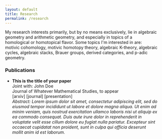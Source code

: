 ```yaml
---
layout: default
title: Research
permalink: /research
---
```


My research interests primarily, but by no means exclusively, lie in algebraic geometry and arithmetic geometry, and especially in topics of a homological or homotopical flavor. Some topics I'm interested in are: motivic cohomology, motivic homotopy theory, algebraic K-theory, algebraic cycles, algebraic stacks, Brauer groups, derived categories, and p-adic geometry. 

### Publications
- **This is the title of your paper**  
Joint with: John Doe  
Journal of Whatever Mathematical Studies, to appear  
[arxiv] [journal] [presentation]  
*Abstract: Lorem ipsum dolor sit amet, consectetur adipiscing elit, sed do eiusmod tempor incididunt ut labore et dolore magna aliqua. Ut enim ad minim veniam, quis nostrud exercitation ullamco laboris nisi ut aliquip ex ea commodo consequat. Duis aute irure dolor in reprehenderit in voluptate velit esse cillum dolore eu fugiat nulla pariatur. Excepteur sint occaecat cupidatat non proident, sunt in culpa qui officia deserunt mollit anim id est laborum.*
